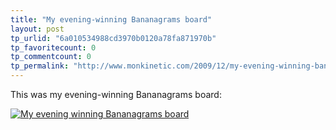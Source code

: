 ```yaml
---
title: "My evening-winning Bananagrams board"
layout: post
tp_urlid: "6a010534988cd3970b0120a78fa871970b"
tp_favoritecount: 0
tp_commentcount: 0
tp_permalink: "http://www.monkinetic.com/2009/12/my-evening-winning-bananagrams-board.html"
---
```

<p>This was my evening-winning Bananagrams board:</p>
<a href="http://steveivy.typepad.com/.a/6a010534988cd3970b012876924e1a970c-pi" style="display: inline;"><img alt="My evening winning Bananagrams board" class="asset asset-image at-xid-6a010534988cd3970b012876924e1a970c  selected" src="http://steveivy.typepad.com/.a/6a010534988cd3970b012876924e1a970c-500pi" title="My evening winning Bananagrams board" /></a>
